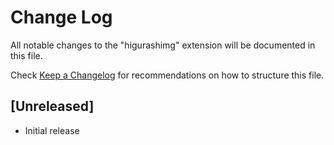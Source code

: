 # Change Log
All notable changes to the "higurashimg" extension will be documented in this file.

Check [Keep a Changelog](http://keepachangelog.com/) for recommendations on how to structure this file.

## [Unreleased]
- Initial release